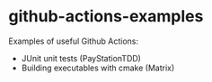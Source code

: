 # github-actions-examples
Examples of useful Github Actions:

* JUnit unit tests (PayStationTDD)
* Building executables with cmake (Matrix)
